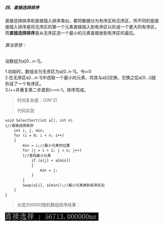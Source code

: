 ##### 四、直接选择排序

直接选择排序和直接插入排序类似，都将数据分为有序区和无序区，所不同的是直接插入排序是将无序区的第一个元素直接插入到有序区以形成一个更大的有序区，而**直接选择排序**是从无序区选一个最小的元素直接放到有序区的最后。

###### 算法思想：

设数组为a[0…n-1]。

1.初始时，数组全为无序区为a[0..n-1]。令i=0<br>
2.在无序区a[i…n-1]中选取一个最小的元素，将其与a[i]交换。交换之后a[0…i]就形成了一个有序区。<br>
3.i++并重复第二步直到i==n-1。排序完成。
> 时间复杂度：O(N^2)

> 代码实现


```
void SelectSort(int a[], int n)
{//直接选择排序
	int i, j, min;
	for (i = 0; i < n; i++)
	{
		min = i;//最小元素的位置
		for (j = i + 1; j < n; j++)
		{//查找最小元素
			if (a[j] < a[min])
			{
				min = j;
			}
		}
		Swap(a[i], a[min]);//最小元素换到有序区后
	}
}
```
> 长度200000随机数组排序结果：
<html>
<img name=selectsort src="https://github.com/plclovelife/AlgorithmLearning/blob/master/Image/selectsort.png?raw=true">
</html>


